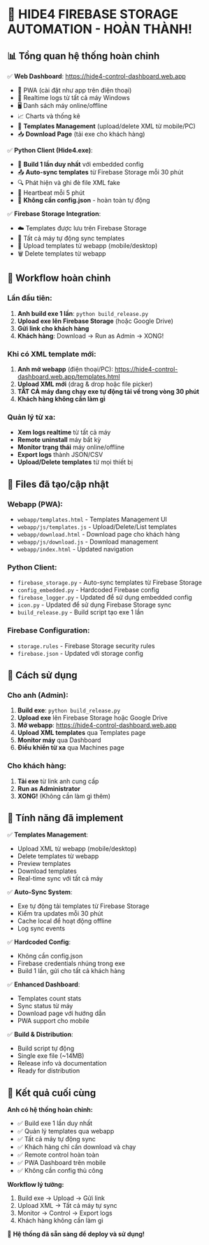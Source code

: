 # 🎉 HIDE4 FIREBASE STORAGE AUTOMATION - HOÀN THÀNH!

## 📊 **Tổng quan hệ thống hoàn chỉnh**

✅ **Web Dashboard**: https://hide4-control-dashboard.web.app
- 📱 PWA (cài đặt như app trên điện thoại)
- 🔄 Realtime logs từ tất cả máy Windows
- 🖥️ Danh sách máy online/offline
- 📈 Charts và thống kê
- 📄 **Templates Management** (upload/delete XML từ mobile/PC)
- 📥 **Download Page** (tải exe cho khách hàng)

✅ **Python Client (Hide4.exe)**:
- 🚀 **Build 1 lần duy nhất** với embedded config
- 📤 **Auto-sync templates** từ Firebase Storage mỗi 30 phút
- 🔍 Phát hiện và ghi đè file XML fake
- 💓 Heartbeat mỗi 5 phút
- 🚫 **Không cần config.json** - hoàn toàn tự động

✅ **Firebase Storage Integration**:
- ☁️ Templates được lưu trên Firebase Storage
- 🔄 Tất cả máy tự động sync templates
- 📱 Upload templates từ webapp (mobile/desktop)
- 🗑️ Delete templates từ webapp

## 🎯 **Workflow hoàn chỉnh**

### **Lần đầu tiên:**
1. **Anh build exe 1 lần**: `python build_release.py`
2. **Upload exe lên Firebase Storage** (hoặc Google Drive)
3. **Gửi link cho khách hàng**
4. **Khách hàng**: Download → Run as Admin → XONG!

### **Khi có XML template mới:**
1. **Anh mở webapp** (điện thoại/PC): https://hide4-control-dashboard.web.app/templates.html
2. **Upload XML mới** (drag & drop hoặc file picker)
3. **TẤT CẢ máy đang chạy exe tự động tải về trong vòng 30 phút**
4. **Khách hàng không cần làm gì**

### **Quản lý từ xa:**
- **Xem logs realtime** từ tất cả máy
- **Remote uninstall** máy bất kỳ
- **Monitor trạng thái** máy online/offline
- **Export logs** thành JSON/CSV
- **Upload/Delete templates** từ mọi thiết bị

## 📁 **Files đã tạo/cập nhật**

### **Webapp (PWA)**:
- `webapp/templates.html` - Templates Management UI
- `webapp/js/templates.js` - Upload/Delete/List templates
- `webapp/download.html` - Download page cho khách hàng
- `webapp/js/download.js` - Download management
- `webapp/index.html` - Updated navigation

### **Python Client**:
- `firebase_storage.py` - Auto-sync templates từ Firebase Storage
- `config_embedded.py` - Hardcoded Firebase config
- `firebase_logger.py` - Updated để sử dụng embedded config
- `icon.py` - Updated để sử dụng Firebase Storage sync
- `build_release.py` - Build script tạo exe 1 lần

### **Firebase Configuration**:
- `storage.rules` - Firebase Storage security rules
- `firebase.json` - Updated với storage config

## 🚀 **Cách sử dụng**

### **Cho anh (Admin)**:
1. **Build exe**: `python build_release.py`
2. **Upload exe** lên Firebase Storage hoặc Google Drive
3. **Mở webapp**: https://hide4-control-dashboard.web.app
4. **Upload XML templates** qua Templates page
5. **Monitor máy** qua Dashboard
6. **Điều khiển từ xa** qua Machines page

### **Cho khách hàng**:
1. **Tải exe** từ link anh cung cấp
2. **Run as Administrator**
3. **XONG!** (Không cần làm gì thêm)

## 🎯 **Tính năng đã implement**

✅ **Templates Management**:
- Upload XML từ webapp (mobile/desktop)
- Delete templates từ webapp
- Preview templates
- Download templates
- Real-time sync với tất cả máy

✅ **Auto-Sync System**:
- Exe tự động tải templates từ Firebase Storage
- Kiểm tra updates mỗi 30 phút
- Cache local để hoạt động offline
- Log sync events

✅ **Hardcoded Config**:
- Không cần config.json
- Firebase credentials nhúng trong exe
- Build 1 lần, gửi cho tất cả khách hàng

✅ **Enhanced Dashboard**:
- Templates count stats
- Sync status từ máy
- Download page với hướng dẫn
- PWA support cho mobile

✅ **Build & Distribution**:
- Build script tự động
- Single exe file (~14MB)
- Release info và documentation
- Ready for distribution

## 🌟 **Kết quả cuối cùng**

**Anh có hệ thống hoàn chỉnh:**
- ✅ Build exe 1 lần duy nhất
- ✅ Quản lý templates qua webapp
- ✅ Tất cả máy tự động sync
- ✅ Khách hàng chỉ cần download và chạy
- ✅ Remote control hoàn toàn
- ✅ PWA Dashboard trên mobile
- ✅ Không cần config thủ công

**Workflow lý tưởng:**
1. Build exe → Upload → Gửi link
2. Upload XML → Tất cả máy tự sync
3. Monitor → Control → Export logs
4. Khách hàng không cần làm gì

🎉 **Hệ thống đã sẵn sàng để deploy và sử dụng!**
